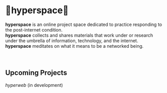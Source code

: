 # 🔗hyperspace🔗
**hyperspace** is an online project space dedicated to practice responding to the post-internet condition.  
**hyperspace** collects and shares materials that work under or research under the umbrella of information, technology, and the internet.  
**hyperspace** meditates on what it means to be a networked being.<br><br><br>

## Upcoming Projects
*hyperweb* (in development)
